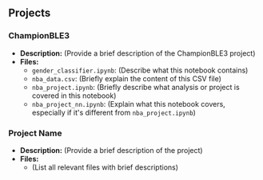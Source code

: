 ## Projects

### ChampionBLE3

- **Description:** (Provide a brief description of the ChampionBLE3 project)
- **Files:**
  - `gender_classifier.ipynb`: (Describe what this notebook contains)
  - `nba_data.csv`: (Briefly explain the content of this CSV file)
  - `nba_project.ipynb`: (Briefly describe what analysis or project is covered in this notebook)
  - `nba_project_nn.ipynb`: (Explain what this notebook covers, especially if it's different from `nba_project.ipynb`)

### Project Name

- **Description:** (Provide a brief description of the project)
- **Files:**
  - (List all relevant files with brief descriptions)

